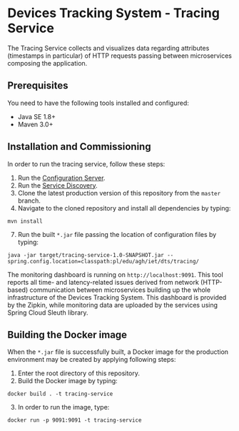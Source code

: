 # Devices Tracking System - Tracing Service
The Tracing Service collects and visualizes data regarding attributes (timestamps in particular) of HTTP requests 
passing between microservices composing the application.

## Prerequisites
You need to have the following tools installed and configured:
  - Java SE 1.8+
  - Maven 3.0+

## Installation and Commissioning
In order to run the tracing service, follow these steps:
  1. Run the [Configuration Server](https://github.com/device-tracking-system/configuration-server).
  2. Run the [Service Discovery](https://github.com/device-tracking-system/service-discovery).
  3. Clone the latest production version of this repository from the `master` branch.
  4. Navigate to the cloned repository and install all dependencies by typing:
```
mvn install
``` 
  7. Run the built `*.jar` file passing the location of configuration files by typing:
```
java -jar target/tracing-service-1.0-SNAPSHOT.jar --spring.config.location=classpath:pl/edu/agh/iet/dts/tracing/
```
The monitoring dashboard is running on `http://localhost:9091`. This tool reports all time- and latency-related issues
derived from network (HTTP-based) communication between microservices building up the whole infrastructure of the 
Devices Tracking System. This dashboard is provided by the Zipkin, while monitoring data are uploaded by the services
using Spring Cloud Sleuth library. 

## Building the Docker image
When the `*.jar` file is successfully built, a Docker image for the production environment may be created by applying
following steps:
  1. Enter the root directory of this repository.
  2. Build the Docker image by typing:
```
docker build . -t tracing-service
```
  3. In order to run the image, type:
```
docker run -p 9091:9091 -t tracing-service
```
